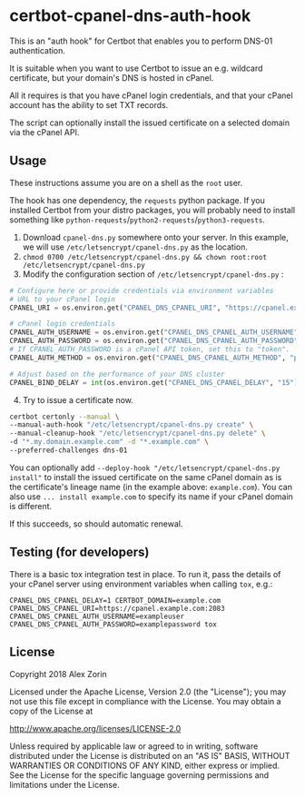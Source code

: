 # certbot-cpanel-dns-auth-hook

This is an "auth hook" for Certbot that enables you to perform DNS-01 authentication.

It is suitable when you want to use Certbot to issue an e.g. wildcard certificate, but your domain's DNS is hosted in cPanel.

All it requires is that you have cPanel login credentials, and that your cPanel account has the ability to set TXT records.

The script can optionally install the issued certificate on a selected domain via the cPanel API.

## Usage

These instructions assume you are on a shell as the `root` user.

The hook has one dependency, the  `requests` python package. If you installed Certbot from your distro packages, you will probably need to
install something like `python-requests`/`python2-requests`/`python3-requests`.

1. Download `cpanel-dns.py` somewhere onto your server. In this example, we will use `/etc/letsencrypt/cpanel-dns.py` as the location.
2. `chmod 0700 /etc/letsencrypt/cpanel-dns.py && chown root:root /etc/letsencrypt/cpanel-dns.py`
3. Modify the configuration section of `/etc/letsencrypt/cpanel-dns.py` :

```python
# Configure here or provide credentials via environment variables
# URL to your cPanel login
CPANEL_URI = os.environ.get("CPANEL_DNS_CPANEL_URI", "https://cpanel.example.com:2083")

# cPanel login credentials
CPANEL_AUTH_USERNAME = os.environ.get("CPANEL_DNS_CPANEL_AUTH_USERNAME", "username")
CPANEL_AUTH_PASSWORD = os.environ.get("CPANEL_DNS_CPANEL_AUTH_PASSWORD", "password")
# If CPANEL_AUTH_PASSWORD is a cPanel API token, set this to "token".
CPANEL_AUTH_METHOD = os.environ.get("CPANEL_DNS_CPANEL_AUTH_METHOD", "password")

# Adjust based on the performance of your DNS cluster
CPANEL_BIND_DELAY = int(os.environ.get("CPANEL_DNS_CPANEL_DELAY", "15"))
```

4. Try to issue a certificate now.

```bash
certbot certonly --manual \
--manual-auth-hook "/etc/letsencrypt/cpanel-dns.py create" \
--manual-cleanup-hook "/etc/letsencrypt/cpanel-dns.py delete" \
-d "*.my.domain.example.com" -d "*.example.com" \
--preferred-challenges dns-01
```

You can optionally add `--deploy-hook "/etc/letsencrypt/cpanel-dns.py install"` to install the issued certificate on the same cPanel domain as is the certificate's lineage name (in the example above: `example.com`). You can also use `... install example.com` to specify its name if your cPanel domain is different.

If this succeeds, so should automatic renewal.


## Testing (for developers)
There is a basic tox integration test in place. To run it, pass the details of your cPanel server using environment variables when calling `tox`, e.g.:

    CPANEL_DNS_CPANEL_DELAY=1 CERTBOT_DOMAIN=example.com CPANEL_DNS_CPANEL_URI=https://cpanel.example.com:2083 CPANEL_DNS_CPANEL_AUTH_USERNAME=exampleuser CPANEL_DNS_CPANEL_AUTH_PASSWORD=examplepassword tox

## License

Copyright 2018 Alex Zorin

Licensed under the Apache License, Version 2.0 (the "License"); you may not use this file except in compliance with the License. You may obtain a copy of the License at

http://www.apache.org/licenses/LICENSE-2.0

Unless required by applicable law or agreed to in writing, software distributed under the License is distributed on an "AS IS" BASIS, WITHOUT WARRANTIES OR CONDITIONS OF ANY KIND, either express or implied. See the License for the specific language governing permissions and limitations under the License.
